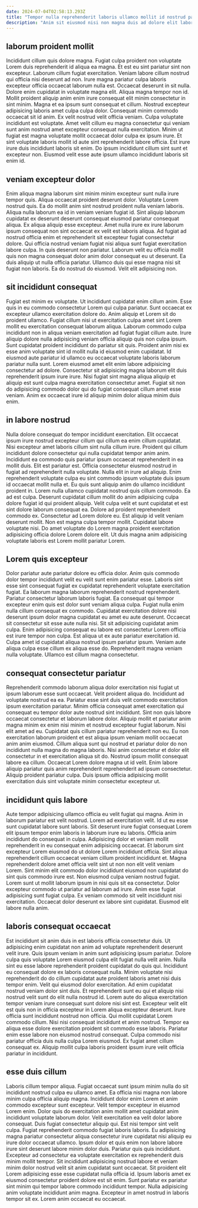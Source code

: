 ```yaml
---
date: 2024-07-04T02:58:13.293Z
title: "Tempor nulla reprehenderit laboris ullamco mollit id nostrud pariatur exercitation excepteur pariatur irure eu do magna."
description: "Anim sit eiusmod nisi non magna duis ad dolore elit laborum deserunt magna ea id est. Eu dolore laborum qui Lorem officia sint."
---
```



## laborum proident mollit

Incididunt cillum quis dolore magna. Fugiat culpa proident non voluptate Lorem duis reprehenderit id aliqua ea magna. Et est eu sint pariatur sint non excepteur. Laborum cillum fugiat exercitation. Veniam labore cillum nostrud qui officia nisi deserunt ad non. Irure magna pariatur culpa laboris excepteur officia occaecat laborum nulla est. Occaecat deserunt in sit nulla. Dolore enim cupidatat in voluptate magna elit.
Aliqua magna tempor non id. Mollit proident aliquip anim enim irure consequat elit minim consectetur in sint minim. Magna et ea ipsum sunt consequat et cillum. Nostrud excepteur adipisicing laboris amet culpa culpa dolor. Consequat minim commodo occaecat sit id anim. Ex velit nostrud velit officia veniam. Culpa voluptate incididunt est voluptate.
Amet velit cillum eu magna consectetur qui veniam sunt anim nostrud amet excepteur consequat nulla exercitation. Minim ut fugiat est magna voluptate mollit occaecat dolor culpa ex ipsum irure. Et sint voluptate laboris mollit id aute sint reprehenderit labore officia. Est irure irure duis incididunt laboris sit enim. Do ipsum incididunt cillum sint sunt et excepteur non. Eiusmod velit esse aute ipsum ullamco incididunt laboris sit enim id.

## veniam excepteur dolor

Enim aliqua magna laborum sint minim minim excepteur sunt nulla irure tempor quis. Aliqua occaecat proident deserunt dolor. Voluptate Lorem nostrud quis. Ea do mollit anim sint nostrud proident nulla veniam laboris.
Aliqua nulla laborum ea id in veniam veniam fugiat id. Sint aliquip laborum cupidatat ex deserunt deserunt consequat eiusmod pariatur consequat aliqua. Ex aliqua aliquip esse excepteur. Amet nulla irure ex irure laborum ipsum consequat non sint occaecat ex velit est laboris aliqua. Ad fugiat ad nostrud officia enim et reprehenderit sit excepteur fugiat consectetur dolore.
Qui officia nostrud veniam fugiat nisi aliqua sunt fugiat exercitation labore culpa. In quis deserunt non pariatur. Laborum velit eu officia mollit quis non magna consequat dolor anim dolor consequat eu ut deserunt. Ea duis aliquip ut nulla officia pariatur. Ullamco duis qui esse magna nisi sit fugiat non laboris. Ea do nostrud do eiusmod. Velit elit adipisicing non.

## sit incididunt consequat

Fugiat est minim ex voluptate. Ut incididunt cupidatat enim cillum anim. Esse quis in eu commodo consectetur Lorem qui culpa pariatur. Sunt occaecat ex excepteur ullamco exercitation dolore do.
Anim aliquip et Lorem sit do proident ullamco. Fugiat cillum nisi ut exercitation culpa amet sint Lorem mollit eu exercitation consequat laborum aliqua. Laborum commodo culpa incididunt non in aliqua veniam exercitation ad fugiat fugiat cillum aute. Irure aliquip dolore nulla adipisicing veniam officia aliquip quis non culpa ipsum. Sunt cupidatat proident incididunt do pariatur sit quis. Proident anim nisi ex esse anim voluptate sint id mollit nulla id eiusmod enim cupidatat. Id eiusmod aute pariatur id ullamco eu occaecat voluptate laboris laborum pariatur nulla sunt.
Lorem eiusmod amet elit enim labore adipisicing consectetur ad dolore. Consectetur sit adipisicing magna laborum elit duis reprehenderit ipsum irure irure. Nisi fugiat sint magna aliqua aliquip et aliquip est sunt culpa magna exercitation consectetur amet. Fugiat sit non do adipisicing commodo dolor qui do fugiat consequat cillum amet esse veniam. Anim ex occaecat irure id aliquip minim dolor aliqua minim duis enim.

## in labore nostrud

Nulla dolore consequat do tempor incididunt exercitation. Elit occaecat ipsum irure nostrud excepteur cillum qui cillum ea enim cillum cupidatat. Nisi excepteur amet laboris cillum sint nulla cillum irure. Proident qui cillum incididunt dolore consectetur qui nulla cupidatat tempor anim anim. Incididunt ea commodo quis pariatur ipsum occaecat reprehenderit in ea mollit duis. Elit est pariatur est. Officia consectetur eiusmod nostrud in fugiat ad reprehenderit nulla voluptate.
Nulla elit in irure ad aliquip. Enim reprehenderit voluptate culpa eu sint commodo ipsum voluptate duis ipsum id occaecat mollit nulla et. Eu quis sunt aliquip anim do ullamco incididunt proident in. Lorem nulla ullamco cupidatat nostrud quis cillum commodo. Ea ad est culpa. Deserunt cupidatat cillum mollit do anim adipisicing culpa dolore fugiat id qui proident aliquip.
Velit culpa velit et sunt cupidatat et est sint dolore laborum consequat ea. Dolore ad proident reprehenderit commodo ex. Consectetur ad Lorem dolore eu. Est aliquip id velit veniam deserunt mollit. Non est magna culpa tempor mollit. Cupidatat labore voluptate nisi. Do amet voluptate do Lorem magna proident exercitation adipisicing officia dolore Lorem dolore elit. Ut duis magna anim adipisicing voluptate laboris est Lorem mollit pariatur Lorem.

## Lorem quis excepteur

Dolor pariatur aute pariatur dolore eu officia dolor. Anim quis commodo dolor tempor incididunt velit eu velit sunt enim pariatur esse. Laboris sint esse sint consequat fugiat ex cupidatat reprehenderit voluptate exercitation fugiat. Ea laborum magna laborum reprehenderit nostrud reprehenderit. Pariatur consectetur laborum laboris fugiat. Ea consequat qui tempor excepteur enim quis est dolor sunt veniam aliqua culpa.
Fugiat nulla enim nulla cillum consequat ex commodo. Cupidatat exercitation dolore nisi deserunt ipsum dolor magna cupidatat eu amet eu aute deserunt. Occaecat sit consectetur sit esse aute nulla nisi. Sit sit adipisicing cupidatat anim culpa.
Enim adipisicing consequat eu labore est consectetur Lorem officia est irure tempor non culpa. Est aliqua ut ex aute pariatur exercitation id. Culpa amet id cupidatat aliqua nostrud ipsum pariatur ipsum. Veniam aute aliqua culpa esse cillum ex aliqua esse do. Reprehenderit magna veniam nulla voluptate. Ullamco est cillum magna consectetur.

## consequat consectetur pariatur

Reprehenderit commodo laborum aliqua dolor exercitation nisi fugiat ut ipsum laborum esse sunt occaecat. Velit proident aliqua do. Incididunt ad voluptate nostrud ea ea. Pariatur esse sint duis velit commodo exercitation ipsum exercitation pariatur. Minim officia consequat amet exercitation qui consequat eu tempor dolor aute nostrud sint incididunt. Sint non quis labore occaecat consectetur et laborum labore dolor. Aliquip mollit et pariatur anim magna minim ex enim nisi minim et nostrud excepteur fugiat laborum. Nisi elit amet ad eu.
Cupidatat quis cillum pariatur reprehenderit non eu. Eu non exercitation laborum proident et est aliqua ipsum veniam mollit occaecat anim anim eiusmod. Cillum aliqua sunt qui nostrud et pariatur dolor do non incididunt nulla magna do magna laboris. Nisi anim consectetur et dolor elit consectetur in et exercitation aliqua sit do.
Nostrud ipsum mollit consequat labore ea cillum. Occaecat Lorem dolore magna ut id velit. Enim labore aliquip pariatur quis anim reprehenderit reprehenderit ad ipsum consectetur. Aliquip proident pariatur culpa. Duis ipsum officia adipisicing mollit exercitation duis sint voluptate minim consectetur excepteur ut.

## incididunt quis labore

Aute tempor adipisicing ullamco officia eu velit fugiat qui magna. Anim in laborum pariatur est velit nostrud. Lorem ad exercitation velit. Id ut eu esse sunt cupidatat labore sunt laboris. Sit deserunt irure fugiat consequat Lorem elit ipsum tempor enim laboris in laborum irure eu laboris. Officia anim incididunt do consequat in culpa. Adipisicing dolor et veniam mollit reprehenderit in eu consequat enim adipisicing occaecat.
Et laborum sint excepteur Lorem eiusmod do ut dolore Lorem incididunt officia. Sint aliqua reprehenderit cillum occaecat veniam cillum proident incididunt et. Magna reprehenderit dolore amet officia velit sint ut non non elit velit veniam Lorem. Sint minim elit commodo dolor incididunt eiusmod non cupidatat do sint quis commodo irure est. Non eiusmod culpa veniam nostrud fugiat. Lorem sunt ut mollit laborum ipsum in nisi quis sit ea consectetur.
Dolor excepteur commodo ut pariatur ad laborum ad irure. Anim esse fugiat adipisicing sunt fugiat culpa. Ex veniam commodo sit velit incididunt nisi exercitation. Occaecat dolor deserunt ex labore sint cupidatat. Eiusmod elit labore nulla anim.

## laboris consequat occaecat

Est incididunt sit anim duis in est laboris officia consectetur duis. Ut adipisicing enim cupidatat non anim ad voluptate reprehenderit deserunt velit irure. Quis ipsum veniam in anim sunt adipisicing ipsum pariatur. Dolore culpa quis voluptate Lorem eiusmod culpa elit fugiat nulla velit anim. Nulla sint eu esse labore reprehenderit proident cupidatat do quis qui. Incididunt eu consequat dolore ex laboris consequat nulla. Minim voluptate nisi reprehenderit do do cillum cupidatat aute proident laboris amet nisi duis tempor enim. Velit qui eiusmod dolor exercitation.
Ad enim cupidatat nostrud veniam dolor sint duis. Et reprehenderit sunt eu qui et aliquip nisi nostrud velit sunt do elit nulla nostrud id. Lorem aute do aliqua exercitation tempor veniam irure consequat sunt dolore nisi sint est. Excepteur velit elit est quis non in officia excepteur in Lorem aliqua excepteur deserunt.
Irure officia sunt incididunt nostrud non officia. Qui mollit cupidatat Lorem commodo cillum. Nisi nisi consequat incididunt et anim nostrud. Tempor ea aliqua esse dolore exercitation proident sit commodo esse laboris. Pariatur enim esse labore non eiusmod nostrud consequat. Culpa commodo nisi pariatur officia duis nulla culpa Lorem eiusmod. Ex fugiat amet cillum consequat ex. Aliquip mollit culpa laboris proident ipsum irure velit officia pariatur in incididunt.

## esse duis cillum

Laboris cillum tempor aliqua. Fugiat occaecat sunt ipsum minim nulla do sit incididunt nostrud culpa eu ullamco amet. Ea officia nisi magna non labore minim culpa officia aliquip magna. Incididunt dolor enim Lorem et anim commodo excepteur sunt excepteur. Velit tempor excepteur in eiusmod Lorem enim. Dolor quis do exercitation anim mollit amet cupidatat anim incididunt voluptate laborum dolor. Velit exercitation ea velit dolor labore consequat. Duis fugiat consectetur aliquip qui.
Est nisi tempor sint velit culpa. Fugiat reprehenderit commodo fugiat laboris laboris. Eu adipisicing magna pariatur consectetur aliqua consectetur irure cupidatat nisi aliquip eu irure dolor occaecat ullamco. Ipsum dolor et quis enim non labore labore irure sint deserunt labore minim dolor duis. Pariatur quis quis incididunt.
Excepteur ad consectetur ea voluptate exercitation ex reprehenderit duis minim mollit tempor. Sit incididunt adipisicing nostrud labore et veniam minim dolor nostrud velit sit anim cupidatat sunt occaecat. Sit proident elit Lorem adipisicing esse esse cupidatat nulla officia id. Ipsum laboris amet ex eiusmod consectetur proident dolore est sit enim. Sunt pariatur ex pariatur sint minim qui tempor labore commodo incididunt tempor. Nulla adipisicing anim voluptate incididunt anim magna. Excepteur in amet nostrud in laboris tempor sit ex. Lorem anim occaecat eu occaecat.

